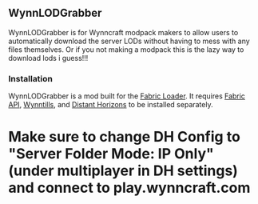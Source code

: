 ## WynnLODGrabber

WynnLODGrabber is for Wynncraft modpack makers to allow users to automatically download the server LODs without having to mess with any files themselves. Or if you not making a modpack this is the lazy way to download lods i guess!!!

### Installation

WynnLODGrabber is a mod built for the [Fabric Loader](https://fabricmc.net/). It requires [Fabric API](https://www.curseforge.com/minecraft/mc-mods/fabric-api), [Wynntills](https://www.curseforge.com/minecraft/mc-mods/cloth-config), and [Distant Horizons](https://modrinth.com/mod/distanthorizons) to be installed separately.

# Make sure to change DH Config to "Server Folder Mode: IP Only" (under multiplayer in DH settings) and connect to play.wynncraft.com
